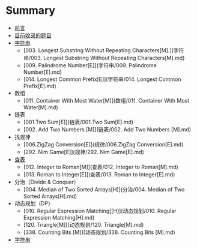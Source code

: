 # Summary

* [前言](README.md)
* [目前收录的题目](topic_include.md)
* [字符串](字符串)
   * [003. Longest Substring Without Repeating Characters[M].](字符串/003. Longest Substring Without Repeating Characters[M].md)
   * [009. Palindrome Number[E]](字符串/009. Palindrome Number[E].md)
   * [014. Longest Common Prefix[E]](字符串/014. Longest Common Prefix[E].md)
* 数组
   * [011. Container With Most Water[M]](数组/011. Container With Most Water[M].md)
* 链表
   * [001.Two Sum[E]](链表/001.Two Sum[E].md)
   * [002. Add Two Numbers [M]](链表/002. Add Two Numbers [M].md)
* 找规律
   * [006.ZigZag Conversion[E]](规律/006.ZigZag Conversion[E].md)
   * [292. Nim Game[E]](规律/292. Nim Game[E].md)
* [查表](查表)
   * [012. Integer to Roman[M]](查表/012. Integer to Roman[M].md)
   * [013. Roman to Integer[E]](查表/013. Roman to Integer[E].md)
* 分治（Divide & Conquer）
   * [004. Median of Two Sorted Arrays[H]](分治/004. Median of Two Sorted Arrays[H].md)
* 动态规划（DP）
   * [010. Regular Expression Matching[[H]](动态规划/010. Regular Expression Matching[H].md)
   * [120. Triangle[M]](动态规划/120. Triangle[M].md)
   * [338. Counting Bits [M]](动态规划/338. Counting Bits [M].md)
* [字符串](字符串)

